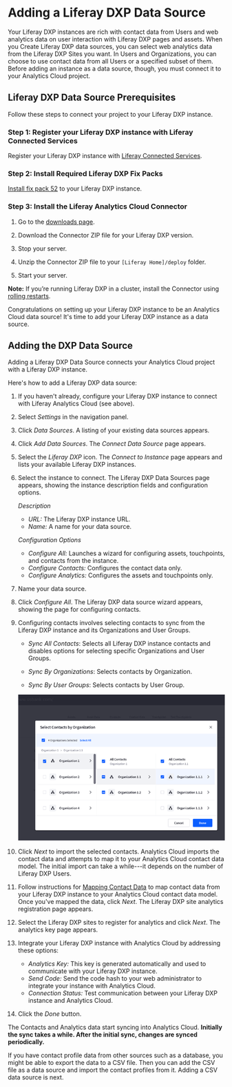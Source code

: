 # Adding a Liferay DXP Data Source [](id=adding-a-liferay-dxp-data-source)

Your Liferay DXP instances are rich with contact data from Users and web
analytics data on user interaction with Liferay DXP pages and assets. When you
Create Liferay DXP data sources, you can select web analytics data from the
Liferay DXP Sites you want. In Users and Organizations, you can choose to use
contact data from all Users or a specified subset of them. Before adding an
instance as a data source, though, you must connect it to your Analytics Cloud
project. 

## Liferay DXP Data Source Prerequisites [](id=liferay-dxp-data-source-prerequisites)

Follow these steps to connect your project to your Liferay DXP instance.

### Step 1: Register your Liferay DXP instance with Liferay Connected Services [](id=step-1-register-your-liferay-dxp-instance-with-liferay-connected-services)

Register your Liferay DXP instance with
[Liferay Connected Services](https://customer.liferay.com/documentation/7.0/deploy/-/official_documentation/deployment/managing-liferay-with-liferay-connected-services). 

### Step 2: Install Required Liferay DXP Fix Packs [](id=step-2-install-required-liferay-dxp-fix-packs)

[Install fix pack 52](https://customer.liferay.com/documentation/7.1/deploy/-/official_documentation/deployment/patching-liferay)
to your Liferay DXP instance. 

### Step 3: Install the Liferay Analytics Cloud Connector [](id=step-3-install-the-liferay-analytics-cloud-connector)

1. Go to the
[downloads page](https://web.liferay.com/group/customer/dxp/downloads/analytics-cloud). 

2. Download the Connector ZIP file for your Liferay DXP version.

3. Stop your server. 

4. Unzip the Connector ZIP file to your `[Liferay Home]/deploy` folder.

5. Start your server.

**Note:** If you’re running Liferay DXP in a cluster, install the Connector 
using 
[rolling restarts](https://customer.liferay.com/documentation/7-1/deploy/-/official_documentation/deployment/using-rolling-restarts). 

Congratulations on setting up your Liferay DXP instance to be an Analytics Cloud
data source! It's time to add your Liferay DXP instance as a data source. 

## Adding the DXP Data Source [](id=adding-the-dxp-data-source)

Adding a Liferay DXP Data Source connects your Analytics Cloud project with
a Liferay DXP instance. 

Here's how to add a Liferay DXP data source:

1.  If you haven't already, configure your Liferay DXP instance to connect with
    Liferay Analytics Cloud (see above).

2.  Select *Settings* in the navigation panel.

3.  Click *Data Sources*. A listing of your existing data sources appears.

4.  Click *Add Data Sources*. The *Connect Data Source* page appears. 

5.  Select the *Liferay DXP* icon. The *Connect to Instance* page appears and
    lists your available Liferay DXP instances. 

6.  Select the instance to connect. The Liferay DXP Data Sources page appears, 
    showing the instance description fields and configuration options. 

    *Description*

    - *URL:* The Liferay DXP instance URL.
    - *Name:* A name for your data source. 

    *Configuration Options*

    - *Configure All:* Launches a wizard for configuring assets, touchpoints, 
    and contacts from the instance. 
    - *Configure Contacts:* Configures the contact data only.
    - *Configure Analytics:* Configures the assets and touchpoints only.

7.  Name your data source.

8.  Click *Configure All*. The Liferay DXP data source wizard appears, showing
    the page for configuring contacts. 

9.  Configuring contacts involves selecting contacts to sync from the Liferay
    DXP instance and its Organizations and User Groups. 

    - *Sync All Contacts*: Selects all Liferay DXP instance contacts and disables options for selecting specific Organizations and User Groups.

    - *Sync By Organizations*: Selects contacts by Organization. 

    - *Sync By User Groups*: Selects contacts by User Group.

    ![Figure 1: Analytics Cloud lets you select and import contacts from a Liferay DXP instance and its Organizations and User Groups.](../../images/select-dxp-contacts-by-org.png)

10. Click *Next* to import the selected contacts. Analytics Cloud imports the
    contact data and attempts to map it to your Analytics Cloud contact data
    model. The initial import can take a while---it depends on the number of
    Liferay DXP Users.

11. Follow instructions for 
    [Mapping Contact Data](https://github.com/liferay/liferay-docs/blob/master/discover/analytics-cloud/articles/02-getting-started/04-mapping-contact-data.markdown)
    to  map contact data from your Liferay DXP instance to your Analytics Cloud
    contact data model. Once you've mapped the data, click *Next*. The Liferay
    DXP site analytics registration page appears. 

12. Select the Liferay DXP sites to register for analytics and click *Next*.
    The analytics key page appears. 

13. Integrate your Liferay DXP instance with Analytics Cloud by addressing
    these options: 

    - *Analytics Key:* This key is generated automatically and used to 
      communicate with your Liferay DXP instance. 
    - *Send Code:* Send the code hash to your web administrator to integrate 
      your instance with Analytics Cloud.
    - *Connection Status:* Test communication between your Liferay DXP instance 
      and Analytics Cloud. 

14. Click the *Done* button. 

The Contacts and Analytics data start syncing into Analytics Cloud. **Initially 
the sync takes a while. After the initial sync, changes are synced 
periodically.**

If you have contact profile data from other sources such as a database, you
might be able to export the data to a CSV file. Then you can add the CSV file as
a data source and import the contact profiles from it. Adding a CSV data source
is next. 
